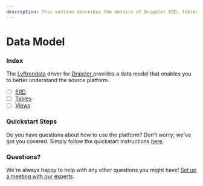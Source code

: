 ```yaml
---
description: This section describes the details of Drippler ERD, Tables, and Views.
---
```


# Data Model

### Index

The  [Lyftrondata](https://www.lyftrondata.com/) driver for [Drippler](https://www.lyftrondata.com/integration/drippler/)[ ](https://www.lyftrondata.com/integration/drippler/)provides a data model that enables you to better understand the source platform.

* [ ] [ERD](../../../marketing-analytics/drippler/data-model/erd.md)
* [ ] [Tables](../../../marketing-analytics/drippler/data-model/tables.md)
* [ ] [Views](../../../marketing-analytics/drippler/data-model/views.md)

### Quickstart Steps

Do you have questions about how to use the platform? Don't worry; we've got you covered. Simply follow the quickstart instructions [here](../../../../quickstart-steps.md).

### Questions? <a href="#questions" id="questions"></a>

We're always happy to help with any other questions you might have! [Set up a meeting with our experts](https://www.lyftrondata.com/book-a-meeting/).

